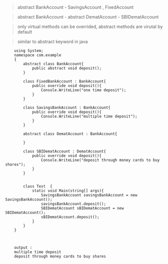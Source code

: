 > abstract BankAccount - SavingsAccount , FixedAccount 

> abstract BankAccount - abstract DematAccount - SBIDematAccount 

> only virtual methods can be overrided, abstract methods are virutal by default

> similar to abstract keyword in java

        using System;  
        namespace com.example  
        {                                 
            abstract class BankAccount{
                public abstract void deposit();
            }

            class FixedBankAccount : BankAccount{
                public override void deposit(){
                    Console.WriteLine("one time deposit");
                }
            }

            class SavingsBankAccount : BankAccount{
                public override void deposit(){
                    Console.WriteLine("multiple time deposit");
                }
            }

            abstract class DematAccount : BankAccount{

            }

            class SBIDematAccount : DematAccount{
                public override void deposit(){
                    Console.WriteLine("deposit through money cards to buy shares");
                }
            }


            class Test  {                                                           
                static void Main(string[] args){ 
                    SavingsBankAccount savingsBankAccount = new SavingsBankAccount();
                    savingsBankAccount.deposit();
                    SBIDematAccount sBIDematAccount = new SBIDematAccount();
                    sBIDematAccount.deposit();
                }     
            }  
        }  
        
        
        
        output : 
        multiple time deposit
        deposit through money cards to buy shares
        
        
